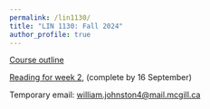 ```yaml
---
permalink: /lin1130/
title: "LIN 1130: Fall 2024"
author_profile: true
---
```


[Course outline](/files/LIN1130-course-outline)

[Reading for week 2](/files/LF-ch2), (complete by 16 September)

Temporary email: william.johnston4@mail.mcgill.ca 